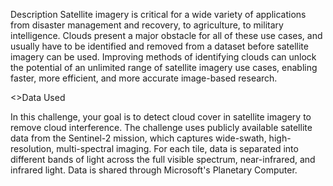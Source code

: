 <h>Description</h>
Satellite imagery is critical for a wide variety of applications from disaster management and recovery, to agriculture, to military intelligence. Clouds present a major obstacle for all of these use cases, and usually have to be identified and removed from a dataset before satellite imagery can be used. Improving methods of identifying clouds can unlock the potential of an unlimited range of satellite imagery use cases, enabling faster, more efficient, and more accurate image-based research.

<>Data Used

In this challenge, your goal is to detect cloud cover in satellite imagery to remove cloud interference. The challenge uses publicly available satellite data from the Sentinel-2 mission, which captures wide-swath, high-resolution, multi-spectral imaging. For each tile, data is separated into different bands of light across the full visible spectrum, near-infrared, and infrared light. Data is shared through Microsoft's Planetary Computer.
